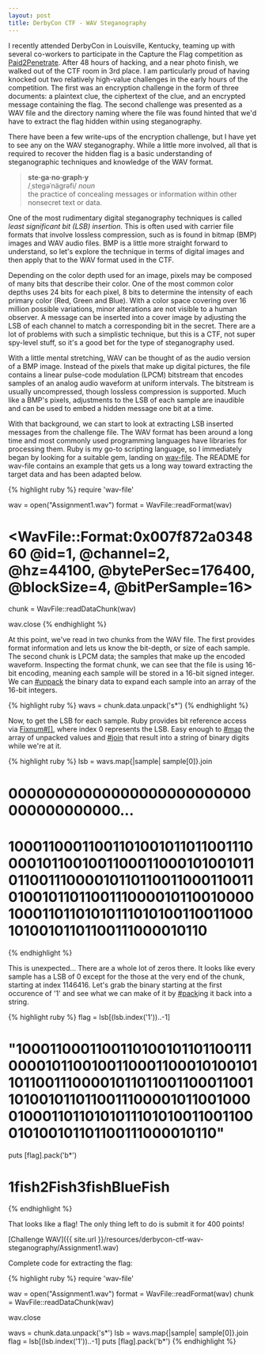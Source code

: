 ```yaml
---
layout: post
title: DerbyCon CTF - WAV Steganography
---
```


I recently attended DerbyCon in Louisville, Kentucky, teaming up with several co-workers to participate in the Capture the Flag competition as [Paid2Penetrate](https://www.youtube.com/watch?v=JGhoLcsr8GA).  After 48 hours of hacking, and a near photo finish, we walked out of the CTF room in 3rd place. I am particularly proud of having knocked out two relatively high-value challenges in the early hours of the competition. The first was an encryption challenge in the form of three documents: a plaintext clue, the ciphertext of the clue, and an encrypted message containing the flag. The second challenge was presented as a WAV file and the directory naming where the file was found hinted that we'd have to extract the flag hidden within using steganography.

There have been a few write-ups of the encryption challenge, but I have yet to see any on the WAV steganography. While a little more involved, all that is required to recover the hidden flag is a basic understanding of steganographic techniques and knowledge of the WAV format.

> **ste·ga·no·graph·y**  
> /ˌsteɡəˈnäɡrəfi/ _noun_  
> the practice of concealing messages or information within other nonsecret text or data.

One of the most rudimentary digital steganography techniques is called _least significant bit (LSB) insertion_. This is often used with carrier file formats that involve lossless compression, such as is found in bitmap (BMP) images and WAV audio files. BMP is a little more straight forward to understand, so let's explore the technique in terms of digital images and then apply that to the WAV format used in the CTF.

Depending on the color depth used for an image, pixels may be composed of many bits that describe their color. One of the most common color depths uses 24 bits for each pixel, 8 bits to determine the intensity of each primary color (Red, Green and Blue). With a color space covering over 16 million possible variations, minor alterations are not visible to a human observer. A message can be inserted into a cover image by  adjusting the LSB of each channel to match a corresponding bit in the secret. There are a lot of problems with such a simplistic technique, but this is a CTF, not super spy-level stuff, so it's a good bet for the type of steganography used.

With a little mental stretching, WAV can be thought of as the audio version of a BMP image. Instead of the pixels that make up digital pictures, the file contains a linear pulse-code modulation (LPCM) bitstream that encodes samples of an analog audio waveform at uniform intervals. The bitstream is usually uncompressed, though lossless compression is supported. Much like a BMP's pixels, adjustments to the LSB of each sample are inaudible and can be used to embed a hidden message one bit at a time.

With that background, we can start to look at extracting LSB inserted messages from the challenge file. The WAV format has been around a long time and most commonly used programming languages have libraries for processing them. Ruby is my go-to scripting language, so I immediately began by looking for a suitable gem, landing on [wav-file](https://github.com/shokai/ruby-wav-file). The README for wav-file contains an example that gets us a long way toward extracting the target data and has been adapted below. 

{% highlight ruby %}
require 'wav-file'

wav = open("Assignment1.wav")
format = WavFile::readFormat(wav)
# <WavFile::Format:0x007f872a034860 @id=1, @channel=2, @hz=44100, @bytePerSec=176400, @blockSize=4, @bitPerSample=16> 
chunk = WavFile::readDataChunk(wav)

wav.close
{% endhighlight %}

At this point, we've read in two chunks from the WAV file. The first provides format information and lets us know the bit-depth, or size of each sample. The second chunk is LPCM data; the samples that make up the encoded waveform. Inspecting the format chunk, we can see that the file is using 16-bit encoding, meaning each sample will be stored in a 16-bit signed integer. We can [#unpack](http://www.rubydoc.info/stdlib/core/String:unpack) the binary data to expand each sample into an array of the 16-bit integers.

{% highlight ruby %}
wavs = chunk.data.unpack('s*')
{% endhighlight %}

Now, to get the LSB for each sample. Ruby provides bit reference access via [Fixnum#[]](http://www.rubydoc.info/stdlib/core/Fixnum:%5B%5D), where index 0 represents the LSB. Easy enough to [#map](http://www.rubydoc.info/stdlib/core/Array:map) the array of unpacked values and [#join](http://www.rubydoc.info/stdlib/core/Array:join) that result into a string of binary digits while we're at it.

{% highlight ruby %}
lsb = wavs.map{|sample| sample[0]}.join
# 00000000000000000000000000000000000000<snip a lot of zeros>...
# 1000110001100110100101101100111000010110010011000110001010010110110011100001011011001100011001101001011011001110000101100100001000110110101011101010011001100010100101101100111000010110
{% endhighlight %}

This is unexpected... There are a whole lot of zeros there. It looks like every sample has a LSB of 0 except for the those at the very end of the chunk, starting at index 1146416. Let's grab the binary starting at the first occurence of '1' and see what we can make of it by [#pack](http://www.rubydoc.info/stdlib/core/Array:pack)ing it back into a string.

{% highlight ruby %}
flag = lsb[(lsb.index('1'))..-1]
# "1000110001100110100101101100111000010110010011000110001010010110110011100001011011001100011001101001011011001110000101100100001000110110101011101010011001100010100101101100111000010110"
puts [flag].pack('b*')
# 1fish2Fish3fishBlueFish
{% endhighlight %}

That looks like a flag! The only thing left to do is submit it for 400 points!

[Challenge WAV]({{ site.url }}/resources/derbycon-ctf-wav-steganography/Assignment1.wav)

Complete code for extracting the flag:

{% highlight ruby %}
require 'wav-file'

wav = open("Assignment1.wav")
format = WavFile::readFormat(wav)
chunk = WavFile::readDataChunk(wav)

wav.close

wavs = chunk.data.unpack('s\*')
lsb = wavs.map{|sample| sample[0]}.join
flag = lsb[(lsb.index('1'))..-1]
puts [flag].pack('b*')
{% endhighlight %}
